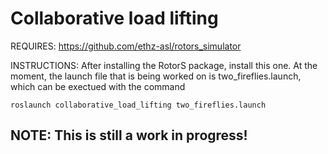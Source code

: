 Collaborative load lifting
==========================

REQUIRES:
https://github.com/ethz-asl/rotors_simulator

INSTRUCTIONS:
After installing the RotorS package, install this one. At the moment, the launch file that is being worked on is two_fireflies.launch, which can be exectued with the command
~~~~
roslaunch collaborative_load_lifting two_fireflies.launch
~~~~

## NOTE: This is still a work in progress!
